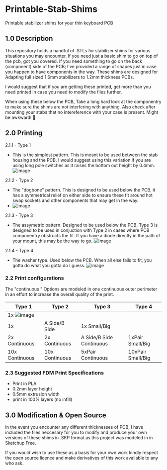 # Printable-Stab-Shims
Printable stabilizer shims for your thin keyboard PCB


## 1.0 Description
This repository holds a handful of .STLs for stabilizer shims for various situations you may encounter. If you need just a basic shim to go on top of the pcb, got you covered. If you need something to go on the back (component) side of the PCB; I've provided a range of shapes just in case you happen to have components in the way. These shims are designed for Adapting full sized 1.6mm stabilizers to 1.2mm thickness PCBs.

I would suggest that if you are getting these printed, get more than you need printed in case you need to modify the files further.

When using these below the PCB, Take a long hard look at the componentry to make sure the shims are not interfering with anything. Also check after mounting your stabs that no intereference with your case is present. Might be awkward! 🤪


## 2.0 Printing

2.1.1 - Type 1
- This is the simplest pattern. This is meant to be used between the stab housing and the PCB. I would suggest using this variation if you are using long pole switches as it raises the bottom out height by 0.4mm.
![image](https://user-images.githubusercontent.com/8606354/171822812-ab467275-32d1-495c-a101-2ce69875d9c5.png)

2.1.2 - Type 2
- The "dogbone" pattern. This is designed to be used below the PCB, it has a symmetrical relief on either side to ensure these fit around hot swap sockets and other components that may get in the way.
- ![image](https://user-images.githubusercontent.com/8606354/171823253-b4bc6779-a900-4c5d-9d49-08ccc70d5364.png)

2.1.3 - Type 3
- The assymetric pattern. Designed to be used below the PCB, Type 3 is designed to be used in conjuction with Type 2 in cases where PCB componentry obstructs the fit. If you have a diode directly in the path of your mount, this may be the way to go.
![image](https://user-images.githubusercontent.com/8606354/171823279-766ad50d-da1b-4d8a-ba27-681fdbbf4289.png)

2.1.4 - Type 4
- The washer type. Used below the PCB. When all else fails to fit, you gotta do what you gotta do I guess.
![image](https://user-images.githubusercontent.com/8606354/171823288-98944f09-cda8-4a90-9d06-74fdefc52e37.png)


### 2.2 Print configurations

The "continuous " Options are modeled in one continuous outer perimeter in an effort to increase the overall quality of the print.

| Type 1     | Type 2    | Type 3    | Type 4 |
|------------|-----------|-----------|-----------|
| 1x ![image](https://user-images.githubusercontent.com/8606354/171824102-25b651e2-5ca0-4541-8f01-d20f7edbf27d.png)
   | 1x | A Side/B Side| 1x Small/Big |
| 2x Continuous   | 2x Continuous  | A Side/B Side Continuous| 1xPair Small/Big | 
| 10x Continuous | 10x Continuous  | 5xPair Continuous | 10xPair Small/Big


### 2.3 Suggested FDM Print Specifications

- Print in PLA
- 0.2mm layer height
- 0.5mm extrusion width
- print in 100% layers (no infill)


## 3.0 Modification & Open Source

In the event you encounter any different thicknesses of PCB, I have included the files neccesary for you to modify and produce your own versions of these shims in .SKP format as this project was modeled in in Sketchup Free.

If you would wish to use these as a basis for your own work kindly respect the open source licence and make derivatives of this work available to any who ask.
